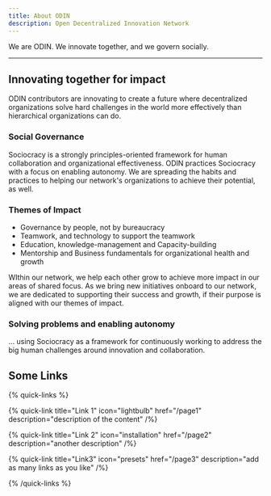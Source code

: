 ```yaml
---
title: About ODIN
description: Open Decentralized Innovation Network
---
```


We are ODIN.  We innovate together, and we govern socially.

---

## Innovating together for impact

ODIN contributors are innovating to create a future where decentralized organizations solve hard challenges in the world more effectively than hierarchical organizations can do.

### Social Governance

Sociocracy is a strongly principles-oriented framework for human collaboration and organizational effectiveness.  ODIN practices Sociocracy with a focus on enabling autonomy.  We are spreading the habits and practices to helping our network's organizations to achieve their potential, as well.

### Themes of Impact

  * Governance by people, not by bureaucracy
  * Teamwork, and technology to support the teamwork
  * Education, knowledge-management and Capacity-building
  * Mentorship and Business fundamentals for organizational health and growth

WIthin our network, we help each other grow to achieve more impact in our areas of shared focus.  As we bring new initiatives onboard to our network, we are dedicated to supporting their success and growth, if their purpose is aligned with our themes of impact.

### Solving problems and enabling autonomy

... using Sociocracy as a framework for continuously working to address the big human challenges around innovation and collaboration.

## Some Links

{% quick-links %}

{% quick-link title="Link 1" icon="lightbulb" href="/page1" description="description of the content" /%}

{% quick-link title="Link 2" icon="installation" href="/page2" description="another description" /%}

{% quick-link title="Link3" icon="presets" href="/page3" description="add as many links as you like" /%}

{% /quick-links %}